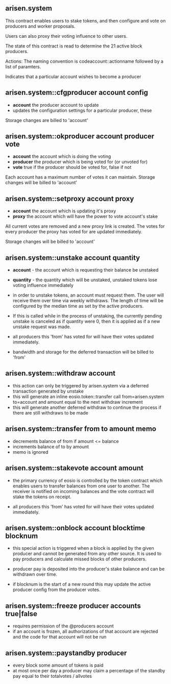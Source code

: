 arisen.system
----------

This contract enables users to stake tokens, and then configure and vote on producers and worker proposals. 

Users can also proxy their voting influence to other users.

The state of this contract is read to determine the 21 active block producers. 

Actions:
The naming convention is codeaccount::actionname followed by a list of paramters.

Indicates that a particular account wishes to become a producer
## arisen.system::cfgproducer    account config
   - **account** the producer account to update
   - updates the configuration settings for a particular producer, these

   Storage changes are billed to 'account'
   
## arisen.system::okproducer     account producer vote
   - **account** the account which is doing the voting
   - **producer** the producer which is being voted for (or unvoted for)
   - **vote** true if the producer should be voted for, false if not

   Each account has a maximum number of votes it can maintain. Storage changes will be billed to 'account'

## arisen.system::setproxy       account proxy
   - **account** the account which is updating it's proxy
   - **proxy** the account which will have the power to vote account's stake

   All current votes are removed and a new proxy link is created. The votes for every producer the proxy
   has voted for are updated immediately.

   Storage changes will be billed to 'account'

## arisen.system::unstake        account quantity 
   - **account** - the account which is requesting their balance be unstaked
   - **quantity** - the quantity which will be unstaked, unstaked tokens lose voting influence immediately

   - in order to unstake tokens, an account must request them. The user will receive them over
     time via weekly withdraws. The length of time will be configured by the median time as set by
     the active producers.

   - If this is called while in the process of unstaking, the currently pending unstake is canceled as if
     quantity were 0, then it is applied as if a new unstake request was made.

   - all producers this 'from' has voted for will have their votes updated immediately.

   - bandwidth and storage for the deferred transaction will be billed to 'from'

## arisen.system::withdraw account
   - this action can only be triggered by arisen.system via a deferred transaction generated by unstake
   - this will generate an inline eosio.token::transfer call from=arisen.system to=account and amount equal to the next withdraw increment
   - this will generate another deferred withdraw to continue the process if there are still withdraws to be made


## arisen.system::transfer from to amount memo
   - decrements balance of from if amount <= balance
   - increments balance of to by amount
   - memo is ignored 

## arisen.system::stakevote account amount
   - the primary currency of eosio is controlled by the token contract which enables users to transfer
     balances from one user to another. The receiver is notified on incoming balances and the vote contract
     will stake the tokens on receipt.

   - all producers this 'from' has voted for will have their votes updated immediately.


## arisen.system::onblock   account blocktime blocknum
   - this special action is triggered when a block is applied by the given producer and cannot be generated from
     any other source. It is used to pay producers and calculate missed blocks of other producers. 

   - producer pay is deposited into the producer's stake balance and can be withdrawn over time.

   - if blocknum is the start of a new round this may update the active producer config from the producer votes.

## arisen.system::freeze producer accounts true|false 
   - requires permission of the @producers account 
   - if an account is frozen, all authorizations of that account are rejected and the code for that account will not be run

## arisen.system::paystandby producer
   - every block some amount of tokens is paid 
   - at most once per day a producer may claim a percentage of the standby pay equal to their totalvotes / allvotes
